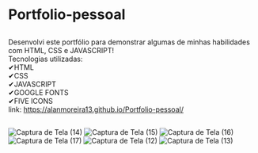 # Portfolio-pessoal
##
Desenvolvi este portfólio para demonstrar algumas de minhas habilidades com HTML, CSS e JAVASCRIPT!<br>
Tecnologias utilizadas: <br>
✔HTML <br>
✔CSS <br>
✔JAVASCRIPT <br>
✔GOOGLE FONTS <br>
✔FIVE ICONS <br>
link: https://alanmoreira13.github.io/Portfolio-pessoal/
##
![Captura de Tela (14)](https://user-images.githubusercontent.com/88805398/158023772-b2d530d6-a6d6-4b18-963a-d13bde86d2fc.png)
![Captura de Tela (15)](https://user-images.githubusercontent.com/88805398/158023775-c9b2fb55-3069-4207-bcb2-a738bc56cb0a.png)
![Captura de Tela (16)](https://user-images.githubusercontent.com/88805398/158023777-949ab0bc-6e4a-430a-8360-575f240f0ae3.png)
![Captura de Tela (17)](https://user-images.githubusercontent.com/88805398/158023778-973bdb9a-299a-48b3-8d55-1bfeb94d40d8.png)
![Captura de Tela (12)](https://user-images.githubusercontent.com/88805398/158023779-a9eceb71-6eb8-440b-9524-c1b5f289be0f.png)
![Captura de Tela (13)](https://user-images.githubusercontent.com/88805398/158023783-13d1ff73-97eb-4e62-8729-70ea20a0c84e.png)
